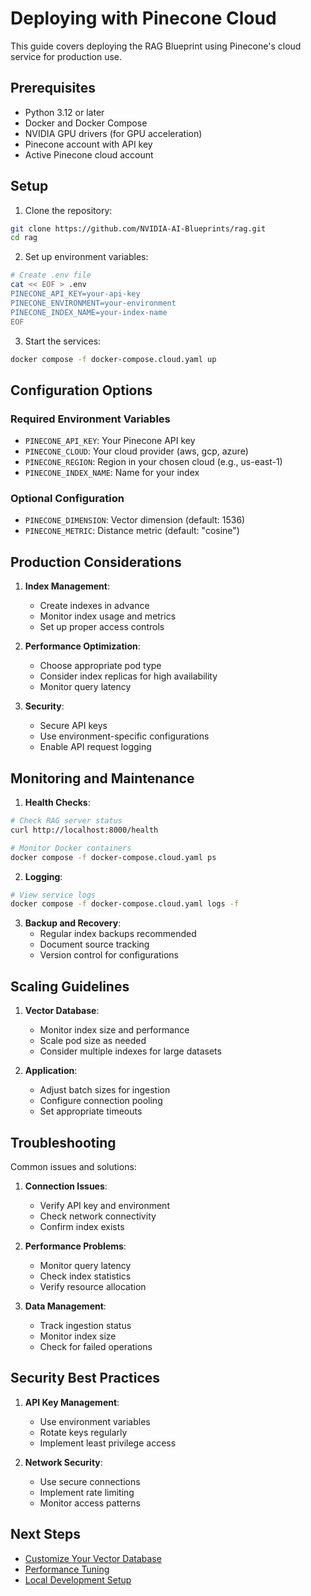 # Deploying with Pinecone Cloud

This guide covers deploying the RAG Blueprint using Pinecone's cloud service for production use.

## Prerequisites

- Python 3.12 or later
- Docker and Docker Compose
- NVIDIA GPU drivers (for GPU acceleration)
- Pinecone account with API key
- Active Pinecone cloud account

## Setup

1. Clone the repository:

```bash
git clone https://github.com/NVIDIA-AI-Blueprints/rag.git
cd rag
```

2. Set up environment variables:

```bash
# Create .env file
cat << EOF > .env
PINECONE_API_KEY=your-api-key
PINECONE_ENVIRONMENT=your-environment
PINECONE_INDEX_NAME=your-index-name
EOF
```

3. Start the services:

```bash
docker compose -f docker-compose.cloud.yaml up
```

## Configuration Options

### Required Environment Variables

- `PINECONE_API_KEY`: Your Pinecone API key
- `PINECONE_CLOUD`: Your cloud provider (aws, gcp, azure)
- `PINECONE_REGION`: Region in your chosen cloud (e.g., us-east-1)
- `PINECONE_INDEX_NAME`: Name for your index

### Optional Configuration

- `PINECONE_DIMENSION`: Vector dimension (default: 1536)
- `PINECONE_METRIC`: Distance metric (default: "cosine")

## Production Considerations

1. **Index Management**:
   - Create indexes in advance
   - Monitor index usage and metrics
   - Set up proper access controls

2. **Performance Optimization**:
   - Choose appropriate pod type
   - Consider index replicas for high availability
   - Monitor query latency

3. **Security**:
   - Secure API keys
   - Use environment-specific configurations
   - Enable API request logging

## Monitoring and Maintenance

1. **Health Checks**:

```bash
# Check RAG server status
curl http://localhost:8000/health

# Monitor Docker containers
docker compose -f docker-compose.cloud.yaml ps
```

2. **Logging**:

```bash
# View service logs
docker compose -f docker-compose.cloud.yaml logs -f
```

3. **Backup and Recovery**:
   - Regular index backups recommended
   - Document source tracking
   - Version control for configurations

## Scaling Guidelines

1. **Vector Database**:
   - Monitor index size and performance
   - Scale pod size as needed
   - Consider multiple indexes for large datasets

2. **Application**:
   - Adjust batch sizes for ingestion
   - Configure connection pooling
   - Set appropriate timeouts

## Troubleshooting

Common issues and solutions:

1. **Connection Issues**:
   - Verify API key and environment
   - Check network connectivity
   - Confirm index exists

2. **Performance Problems**:
   - Monitor query latency
   - Check index statistics
   - Verify resource allocation

3. **Data Management**:
   - Track ingestion status
   - Monitor index size
   - Check for failed operations

## Security Best Practices

1. **API Key Management**:
   - Use environment variables
   - Rotate keys regularly
   - Implement least privilege access

2. **Network Security**:
   - Use secure connections
   - Implement rate limiting
   - Monitor access patterns

## Next Steps

- [Customize Your Vector Database](vector-database.md)
- [Performance Tuning](performance-tuning.md)
- [Local Development Setup](deploy-local.md) 